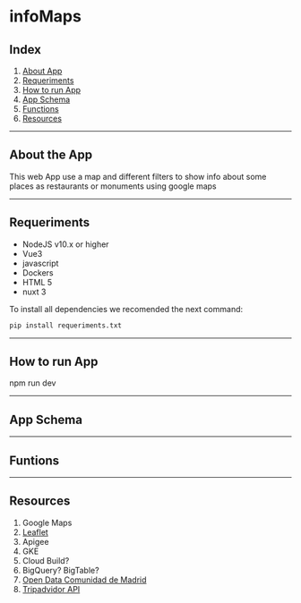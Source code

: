# infoMaps


## Index

1. [About App](#aboutApp)
2. [Requeriments](#requeriments)
3. [How to run App](#runApp)
4. [App Schema](#schema)
5. [Functions](#functions)
6. [Resources](#resources)
---

## About the App <a name= "aboutApp"></a>

This web App use a map and different filters to show info about some places as restaurants
or monuments using google maps

---

## Requeriments <a name= "requeriments"></a>
- NodeJS v10.x or higher
- Vue3
- javascript
- Dockers
- HTML 5
- nuxt 3

To install all dependencies we recomended the next command:

```bash
pip install requeriments.txt
```
---

## How to run App <a name="runApp"></a>

npm run dev


---
## App Schema <a name = "schema"> </a>


---

## Funtions  <a name = "functions"> </a>


---

## Resources  <a name = "resources"> </a>

1. Google Maps
2. [Leaflet](https://leafletjs.com/)
3. Apigee
4. GKE
5. Cloud Build?
6. BigQuery? BigTable?
7. [Open Data Comunidad de Madrid](https://datos.madrid.es/portal/site/egob/menuitem.9e1e2f6404558187cf35cf3584f1a5a0/?vgnextoid=374512b9ace9f310VgnVCM100000171f5a0aRCRD&vgnextchannel=374512b9ace9f310VgnVCM100000171f5a0aRCRD&vgnextfmt=default)
8. [Tripadvidor API](https://www.tripadvisor.com/developers)

